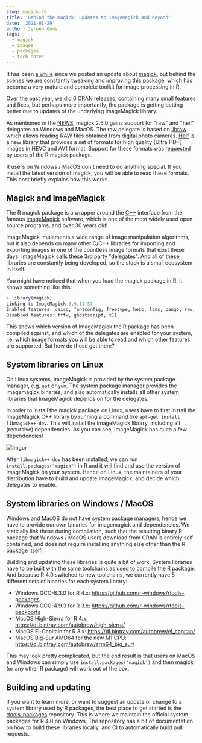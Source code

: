 ```yaml
---
slug: magick-26
title: 'Behind the magick: updates to imagemagick and beyond'
date: '2021-01-29'
author: Jeroen Ooms
tags:
  - magick
  - images
  - packages
  - tech notes
---
```


It has been [a while](https://ropensci.org/technotes/2019/09/27/ropensci-docs/) since we posted an update about [magick](https://docs.ropensci.org/magick/articles/intro.html), but behind the scenes we are constantly tweaking and improving this package, which has become a very mature and complete toolkit for image processing in R.

Over the past year, we did 6 CRAN releases, containing many small features and fixes, but perhaps more importantly, the package is getting betting better due to updates of the underlying ImageMagick library. 

As mentioned in the [NEWS](https://cran.r-project.org/web/packages/magick/NEWS), magick 2.6.0 gains support for "raw" and "heif" delegates on Windows and MacOS. The raw delegate is based on [libraw](https://www.libraw.org/) which allows reading RAW files obtained from digital photo cameras. [Heif](https://github.com/strukturag/libheif) is a new library that provides a set of formats for high quality (Ultra HD+) images in HEVC and AV1 format. Support for these formats was [requested](https://github.com/ropensci/magick/issues/292) by users of the R magick package. 

R users on Windows / MacOS don't need to do anything special. If you install the latest version of magick, you will be able to read these formats. This post briefly explains how this works.

## Magick and ImageMagick

The R magick package is a wrapper around the [C++](https://www.imagemagick.org/Magick++/STL.html) interface from the famous [ImageMagick](https://en.wikipedia.org/wiki/ImageMagick) software, which is one of the most widely used open source programs, and over 30 years old! 

ImageMagick implements a wide range of image manipulation algorithms, but it also depends on many other C/C++ libraries for importing and exporting images in one of the countless image formats that exist these days. ImageMagick calls these 3rd party "delegates". And all of these libraries are constantly being developed, so the stack is a small ecosystem in itself.

You might have noticed that when you load the magick package in R, it shows something like this:

```r
> library(magick)
Linking to ImageMagick 6.9.11.57
Enabled features: cairo, fontconfig, freetype, heic, lcms, pango, raw, rsvg, webp
Disabled features: fftw, ghostscript, x11
```

This shows which version of ImageMagick the R package has been compiled against, and which of the delegates are enabled for your system, i.e. which image formats you will be able to read and which other features are supported. But how do these get there?

## System libraries on Linux

On Linux systems, ImageMagick is provided by the system package manager, e.g. `apt` or `yum`. The system package manager provides the imagemagick binaries, and also automatically installs all other system libraries that ImageMagick depends on for the delegates.

In order to install the magick package on Linux, users have to first install the ImageMagick C++ library by running a command like `apt-get install libmagick++-dev`. This will install the ImageMagick library, including all (recursive) dependencies. As you can see, ImageMagick has quite a few dependencies!

![Imgur](https://imgur.com/FCadYMu.png)

After `libmagick++-dev` has been installed, we can run `install.packages("magick")` in R and it will find and use the version of ImageMagick on your system. Hence on Linux, the maintainers of your distribution have to build and update ImageMagick, and decide which delegates to enable.

## System libraries on Windows / MacOS

Windows and MacOS do not have system package managers, hence we have to provide our own binaries for imagemagick and dependencies. We statically link these during compilation, such that the resulting binary R package that Windows / MacOS users download from CRAN is entirely self contained, and does not require installing anything else other than the R package itself.

Building and updating these libraries is quite a bit of work. System libraries have to be built with the same toolchains as used to compile the R package. And because R 4.0 switched to new toolchains, we currently have 5 different sets of binaries for each system library:

 - Windows GCC-8.3.0 for R 4.x: https://github.com/r-windows/rtools-packages
 - Windows GCC-4.9.3 for R 3.x: https://github.com/r-windows/rtools-backports
 - MacOS High-Sierra for R 4.x: https://dl.bintray.com/autobrew/high_sierra/
 - MacOS El-Capitain for R 3.x: https://dl.bintray.com/autobrew/el_capitan/
 - MacOS Big-Sur AMD64 for the new M1 CPU: https://dl.bintray.com/autobrew/arm64_big_sur/

This may look pretty complicated, but the end result is that users on MacOS and Windows can simply use `install.packages('magick')` and then magick (or any other R package) will work out of the box.

## Building and updating

If you want to learn more, or want to suggest an update or change to a system library used by R packages, the best place to get started is the [rtools-packages](https://github.com/r-windows/rtools-packages) repository. This is where we maintain the official system packages for R 4.0 on Windows. The repository has a bit of documentation on how to build these libraries locally, and CI to automatically build pull requests.
